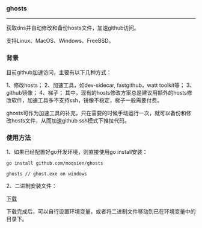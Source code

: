 ### ghosts
----------------
获取dns并自动修改和备份hosts文件，加速github访问。

支持Linux、MacOS、Windows、FreeBSD。

### 背景
目前github加速访问，主要有以下几种方式：

1、修改hosts；
2、加速工具，如dev-sidecar, fastgithub，watt toolkit等；
3、github镜像；
4、梯子；
其中，现有的hosts修改方案总是建议用额外的hosts修改软件，加速工具多不支持ssh，镜像不稳定，梯子一般需要付费。

ghosts可作为加速工具的补充，只在需要的时候手动运行一次，就可以备份和修改hosts文件，从而加速github ssh模式下推拉代码。

### 使用方法
1、如果已经配置好go开发环境，则直接使用go install安装：

```shell
go install github.com/moqsien/ghosts

ghosts // ghost.exe on windows
```

2、二进制安装文件：

[下载](https://github.com/moqsien/ghosts/releases/tag/v0.0.2)

下载完成后，可以自行设置环境变量，或者将二进制文件移动到已在环境变量中的目录下。
